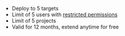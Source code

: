 - Deploy to 5 targets
- Limit of 5 users with [restricted permissions](/docs/administration/managing-licenses/community/#restricted-permissions)
- Limit of 5 projects
- Valid for 12 months, extend anytime for free
